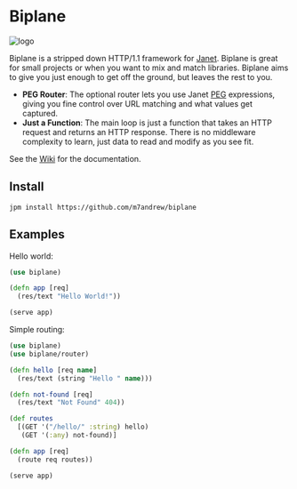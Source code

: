 
# Biplane

![logo](https://user-images.githubusercontent.com/64656684/138736117-82b5a4cb-b1b2-418b-9dd6-f2e39c76852a.png)

Biplane is a stripped down HTTP/1.1 framework for [Janet](https://janet-lang.org). Biplane is great for small projects or when you want to mix and match libraries. Biplane aims to give you just enough to get off the ground, but leaves the rest to you.

* **PEG Router**: The optional router lets you use Janet [PEG](https://janet-lang.org/docs/peg.html) expressions, giving you fine control over URL matching and what values get captured.
* **Just a Function**: The main loop is just a function that takes an HTTP request and returns an HTTP response. There is no middleware complexity to learn, just data to read and modify as you see fit.

See the [Wiki](https://github.com/m7andrew/biplane/wiki) for the documentation.

## Install

```
jpm install https://github.com/m7andrew/biplane
```

## Examples

Hello world:

```clojure
(use biplane)

(defn app [req]
  (res/text "Hello World!"))

(serve app)
```

Simple routing:

```clojure
(use biplane)
(use biplane/router)

(defn hello [req name]
  (res/text (string "Hello " name)))

(defn not-found [req]
  (res/text "Not Found" 404))

(def routes
  [(GET '("/hello/" :string) hello)
   (GET '(:any) not-found)]

(defn app [req]
  (route req routes))

(serve app)
```